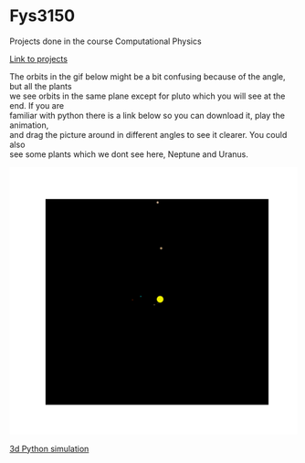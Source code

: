 # Fys3150
Projects done in the course Computational Physics

[Link to projects](https://github.com/endrias34/FYS4150/)

  
The orbits in the gif below might be a bit confusing because of the angle, but all the plants  
we see orbits in the same plane except for pluto which you will see at the end. If you are  
familiar with python there is a link below so you can download it, play the animation,  
and drag the picture around in different angles to see it clearer. You could also  
see some plants which we dont see here, Neptune and Uranus.  
<p align="center">
  <img src="Solar_sys.gif">
</p>

[3d Python simulation](https://github.com/endrias34/FYS4150/blob/master/src/Project-3/3d_simulation.zip)
